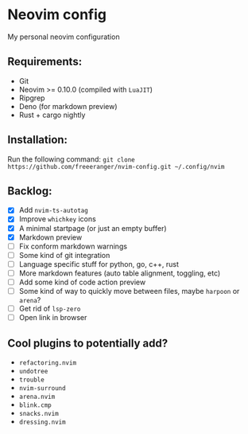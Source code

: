 # Neovim config
My personal neovim configuration

## Requirements:
* Git
* Neovim >= 0.10.0 (compiled with `LuaJIT`)
* Ripgrep
* Deno (for markdown preview)
* Rust + cargo nightly

## Installation:
Run the following command: `git clone https://github.com/freeeranger/nvim-config.git ~/.config/nvim`

## Backlog:
- [x] Add `nvim-ts-autotag`
- [x] Improve `whichkey` icons
- [x] A minimal startpage (or just an empty buffer)
- [x] Markdown preview
- [ ] Fix conform markdown warnings
- [ ] Some kind of git integration
- [ ] Language specific stuff for python, go, c++, rust
- [ ] More markdown features (auto table alignment, toggling, etc)
- [ ] Add some kind of code action preview
- [ ] Some kind of way to quickly move between files, maybe `harpoon` or `arena`?
- [ ] Get rid of `lsp-zero`
- [ ] Open link in browser

## Cool plugins to potentially add?
- `refactoring.nvim`
- `undotree`
- `trouble`
- `nvim-surround`
- `arena.nvim`
- `blink.cmp`
- `snacks.nvim`
- `dressing.nvim`
